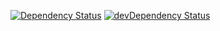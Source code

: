 [![Dependency Status](https://david-dm.org/dragonprojects/maxdome-rssfeeds/status.svg)](https://david-dm.org/dragonprojects/maxdome-rssfeeds)
[![devDependency Status](https://david-dm.org/dragonprojects/maxdome-rssfeeds/dev-status.svg)](https://david-dm.org/dragonprojects/maxdome-rssfeeds?type=dev)
